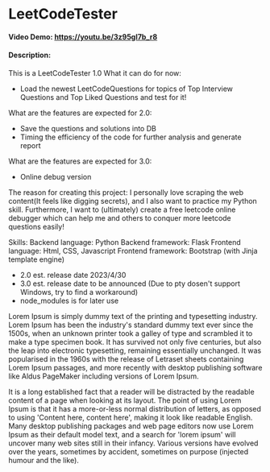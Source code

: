 # LeetCodeTester
#### Video Demo: https://youtu.be/3z95gI7b_r8
#### Description:
This is a LeetCodeTester 1.0
What it can do for now:
* Load the newest LeetCodeQuestions for topics of Top Interview Questions and Top Liked Questions and test for it!

What are the features are expected for 2.0:
* Save the questions and solutions into DB
* Timing the efficiency of the code for further analysis and generate report

What are the features are expected for 3.0:
* Online debug version

The reason for creating this project:
I personally love scraping the web content(It feels like digging secrets), and I also want to practice my Python skill. Furthermore, I want to (ultimately) create a free leetcode online debugger which can help me and others to conquer more leetcode questions easily!

Skills:
Backend language: Python
Backend framework: Flask
Frontend language: Html, CSS, Javascript
Frontend framework: Bootstrap
(with Jinja template engine)

* 2.0 est. release date 2023/4/30
* 3.0 est. release date to be announced (Due to pty dosen't support Windows, try to find a workaround)
* node_modules is for later use

Lorem Ipsum is simply dummy text of the printing and typesetting industry. Lorem Ipsum has been
the industry's standard dummy text ever since the 1500s, when an unknown printer took a galley of
 type and scrambled it to make a type specimen book. It has survived not only five centuries, but
 also the leap into electronic typesetting, remaining essentially unchanged. It was popularised in
  the 1960s with the release of Letraset sheets containing Lorem Ipsum passages, and more recently
   with desktop publishing software like Aldus PageMaker including versions of Lorem Ipsum.

It is a long established fact that a reader will be distracted by the readable content of a page
when looking at its layout. The point of using Lorem Ipsum is that it has a more-or-less normal
distribution of letters, as opposed to using 'Content here, content here', making it look like
 readable English. Many desktop publishing packages and web page editors now use Lorem Ipsum as
 their default model text, and a search for 'lorem ipsum' will uncover many web sites still in
  their infancy. Various versions have evolved over the years, sometimes by accident, sometimes on
   purpose (injected humour and the like).
